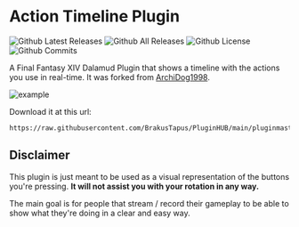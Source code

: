 # Action Timeline Plugin

![Github Latest Releases](https://img.shields.io/github/downloads/BrakusTapus/ActionTimelineEx/latest/total.svg?style=for-the-badge)
![Github All Releases](https://img.shields.io/github/downloads/BrakusTapus/ActionTimelineEx/total.svg?style=for-the-badge)
![Github License](https://img.shields.io/github/license/BrakusTapus/ActionTimelineEx.svg?label=License&style=for-the-badge)
![Github Commits](https://img.shields.io/github/commits-since/BrakusTapus/ActionTimelineEx/latest/main?style=for-the-badge)

A Final Fantasy XIV Dalamud Plugin that shows a timeline with the actions you use in real-time. It was forked from [ArchiDog1998](https://github.com/ArchiDog1998/ActionTimeline).

![example](/Images/example.gif)

Download it at this url:

```
https://raw.githubusercontent.com/BrakusTapus/PluginHUB/main/pluginmaster.json
```

## Disclaimer

This plugin is just meant to be used as a visual representation of the buttons you're pressing.
**It will not assist you with your rotation in any way.**

The main goal is for people that stream / record their gameplay to be able to show what they're doing in a clear and easy way.